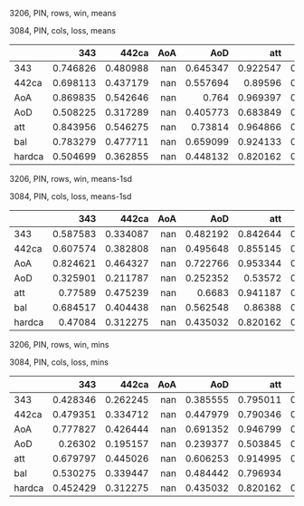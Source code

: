 3206, PIN, rows, win, means

3084, PIN, cols, loss, means

|        |      343 |    442ca |   AoA |      AoD |      att |      bal |   hardca |
|:-------|---------:|---------:|------:|---------:|---------:|---------:|---------:|
| 343    | 0.746826 | 0.480988 |   nan | 0.645347 | 0.922547 | 0.718352 | 0.612461 |
| 442ca  | 0.698113 | 0.437179 |   nan | 0.557694 | 0.89596  | 0.690627 | 0.517051 |
| AoA    | 0.869835 | 0.542646 |   nan | 0.764    | 0.969397 | 0.847913 | 0.653366 |
| AoD    | 0.508225 | 0.317289 |   nan | 0.405773 | 0.683849 | 0.509541 | 0.371015 |
| att    | 0.843956 | 0.546275 |   nan | 0.73814  | 0.964866 | 0.818478 | 0.670321 |
| bal    | 0.783279 | 0.477711 |   nan | 0.659099 | 0.924133 | 0.773636 | 0.565053 |
| hardca | 0.504699 | 0.362855 |   nan | 0.448132 | 0.820162 | 0.537543 | 0.442886 |

3206, PIN, rows, win, means-1sd

3084, PIN, cols, loss, means-1sd

|        |      343 |    442ca |   AoA |      AoD |      att |      bal |   hardca |
|:-------|---------:|---------:|------:|---------:|---------:|---------:|---------:|
| 343    | 0.587583 | 0.334087 |   nan | 0.482192 | 0.842644 | 0.556714 | 0.433469 |
| 442ca  | 0.607574 | 0.382808 |   nan | 0.495648 | 0.855145 | 0.592435 | 0.435816 |
| AoA    | 0.824621 | 0.464327 |   nan | 0.722766 | 0.953344 | 0.791837 | 0.56703  |
| AoD    | 0.325901 | 0.211787 |   nan | 0.252352 | 0.53572  | 0.322288 | 0.25179  |
| att    | 0.77589  | 0.475239 |   nan | 0.6683   | 0.941187 | 0.741236 | 0.582536 |
| bal    | 0.684517 | 0.404438 |   nan | 0.562548 | 0.86388  | 0.673599 | 0.454492 |
| hardca | 0.47084  | 0.312275 |   nan | 0.435032 | 0.820162 | 0.463786 | 0.360807 |

3206, PIN, rows, win, mins

3084, PIN, cols, loss, mins

|        |      343 |    442ca |   AoA |      AoD |      att |      bal |   hardca |
|:-------|---------:|---------:|------:|---------:|---------:|---------:|---------:|
| 343    | 0.428346 | 0.262245 |   nan | 0.385555 | 0.795011 | 0.370599 | 0.302792 |
| 442ca  | 0.479351 | 0.334712 |   nan | 0.447979 | 0.790346 | 0.461141 | 0.329761 |
| AoA    | 0.777827 | 0.426444 |   nan | 0.691352 | 0.946799 | 0.710134 | 0.495027 |
| AoD    | 0.26302  | 0.195157 |   nan | 0.239377 | 0.503845 | 0.231037 | 0.209199 |
| att    | 0.679797 | 0.445026 |   nan | 0.606253 | 0.914995 | 0.615657 | 0.486773 |
| bal    | 0.530275 | 0.339447 |   nan | 0.484442 | 0.796934 | 0.50019  | 0.349967 |
| hardca | 0.452429 | 0.312275 |   nan | 0.435032 | 0.820162 | 0.449743 | 0.323248 |

